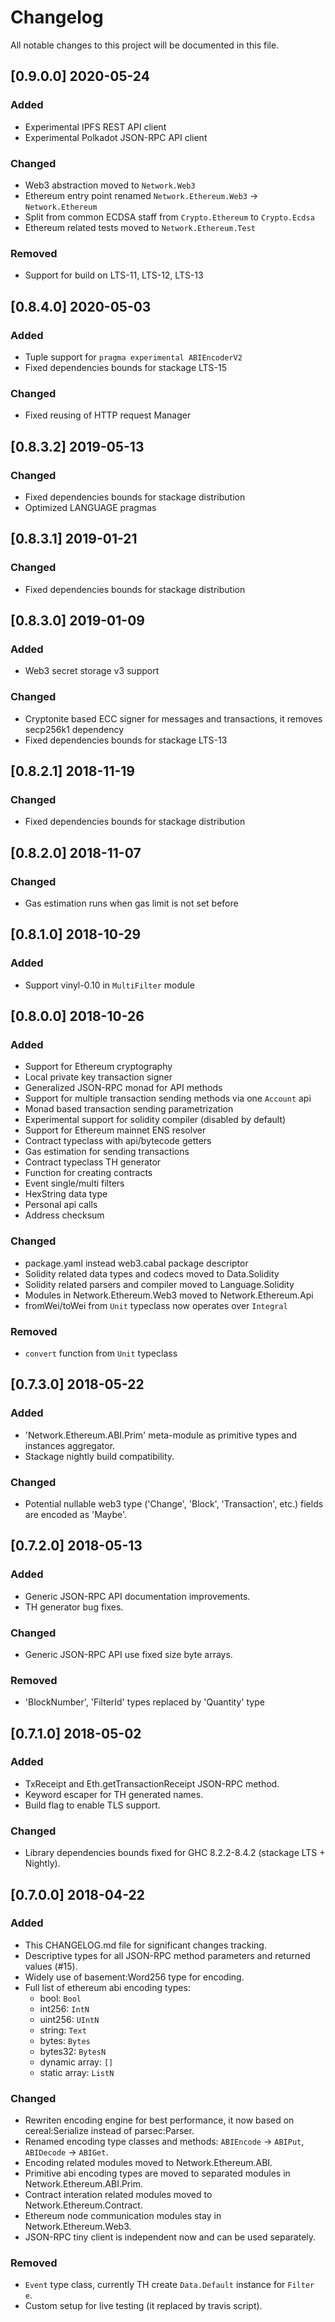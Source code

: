 # Changelog
All notable changes to this project will be documented in this file.

## [0.9.0.0] 2020-05-24
### Added
- Experimental IPFS REST API client
- Experimental Polkadot JSON-RPC API client

### Changed
- Web3 abstraction moved to `Network.Web3`
- Ethereum entry point renamed `Network.Ethereum.Web3` -> `Network.Ethereum`
- Split from common ECDSA staff from `Crypto.Ethereum` to `Crypto.Ecdsa`
- Ethereum related tests moved to `Network.Ethereum.Test`

### Removed
- Support for build on LTS-11, LTS-12, LTS-13

## [0.8.4.0] 2020-05-03
### Added
- Tuple support for `pragma experimental ABIEncoderV2`
- Fixed dependencies bounds for stackage LTS-15

### Changed
- Fixed reusing of HTTP request Manager

## [0.8.3.2] 2019-05-13
### Changed
- Fixed dependencies bounds for stackage distribution
- Optimized LANGUAGE pragmas

## [0.8.3.1] 2019-01-21
### Changed
- Fixed dependencies bounds for stackage distribution

## [0.8.3.0] 2019-01-09
### Added
- Web3 secret storage v3 support

### Changed 
- Cryptonite based ECC signer for messages and transactions, it removes secp256k1 dependency
- Fixed dependencies bounds for stackage LTS-13

## [0.8.2.1] 2018-11-19
### Changed
- Fixed dependencies bounds for stackage distribution

## [0.8.2.0] 2018-11-07
### Changed
- Gas estimation runs when gas limit is not set before

## [0.8.1.0] 2018-10-29
### Added
- Support vinyl-0.10 in `MultiFilter` module

## [0.8.0.0] 2018-10-26
### Added
- Support for Ethereum cryptography
- Local private key transaction signer 
- Generalized JSON-RPC monad for API methods
- Support for multiple transaction sending methods via one `Account` api
- Monad based transaction sending parametrization 
- Experimental support for solidity compiler (disabled by default) 
- Support for Ethereum mainnet ENS resolver
- Contract typeclass with api/bytecode getters
- Gas estimation for sending transactions
- Contract typeclass TH generator
- Function for creating contracts
- Event single/multi filters
- HexString data type
- Personal api calls
- Address checksum

### Changed
- package.yaml instead web3.cabal package descriptor
- Solidity related data types and codecs moved to Data.Solidity
- Solidity related parsers and compiler moved to Language.Solidity
- Modules in Network.Ethereum.Web3 moved to Network.Ethereum.Api
- fromWei/toWei from `Unit` typeclass now operates over `Integral`

### Removed
- `convert` function from `Unit` typeclass

## [0.7.3.0] 2018-05-22
### Added
- 'Network.Ethereum.ABI.Prim' meta-module as primitive types and instances aggregator.
- Stackage nightly build compatibility.

### Changed
- Potential nullable web3 type ('Change', 'Block', 'Transaction', etc.) fields are encoded as 'Maybe'.

## [0.7.2.0] 2018-05-13
### Added
- Generic JSON-RPC API documentation improvements.
- TH generator bug fixes.

### Changed
- Generic JSON-RPC API use fixed size byte arrays.

### Removed
- 'BlockNumber', 'FilterId' types replaced by 'Quantity' type

## [0.7.1.0] 2018-05-02
### Added
- TxReceipt and Eth.getTransactionReceipt JSON-RPC method.
- Keyword escaper for TH generated names.
- Build flag to enable TLS support.

### Changed
- Library dependencies bounds fixed for GHC 8.2.2-8.4.2 (stackage LTS + Nightly).

## [0.7.0.0] 2018-04-22
### Added
- This CHANGELOG.md file for significant changes tracking.
- Descriptive types for all JSON-RPC method parameters and returned values (#15).
- Widely use of basement:Word256 type for encoding.
- Full list of ethereum abi encoding types:
  * bool: `Bool`
  * int256: `IntN`
  * uint256: `UIntN`
  * string: `Text`
  * bytes: `Bytes`
  * bytes32: `BytesN`
  * dynamic array: `[]`
  * static array: `ListN`

### Changed
- Rewriten encoding engine for best performance, it now based on cereal:Serialize instead of parsec:Parser.
- Renamed encoding type classes and methods: `ABIEncode` -> `ABIPut`, `ABIDecode` -> `ABIGet`.
- Encoding related modules moved to Network.Ethereum.ABI.
- Primitive abi encoding types are moved to separated modules in Network.Ethereum.ABI.Prim.
- Contract interation related modules moved to Network.Ethereum.Contract.
- Ethereum node communication modules stay in Network.Ethereum.Web3.
- JSON-RPC tiny client is independent now and can be used separately.

### Removed
- `Event` type class, currently TH create `Data.Default` instance for `Filter e`.
- Custom setup for live testing (it replaced by travis script).
